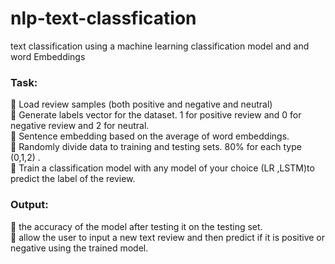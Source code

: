 # nlp-text-classfication

<p>text classification using a machine learning classification model and and word Embeddings</p>

<h3>Task:</h3>
 Load review samples (both positive and negative and neutral)<br>
 Generate labels vector for the dataset. 1 for positive review and 0 for negative review and 2 for neutral.<br>
 Sentence embedding based on the average of word embeddings.<br>
 Randomly divide data to training and testing sets. 80% for each type (0,1,2) .<br>
 Train a classification model with any model of your choice (LR ,LSTM)to predict the label of the review. <br>

<h3>Output:</h3>
 the accuracy of the model after testing it on the testing set.<br>
 allow the user to input a new text review and then predict if it is positive or negative using the trained model.<br>

